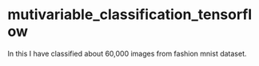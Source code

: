 # mutivariable_classification_tensorflow
In this I have classified about 60,000 images from fashion mnist dataset.
